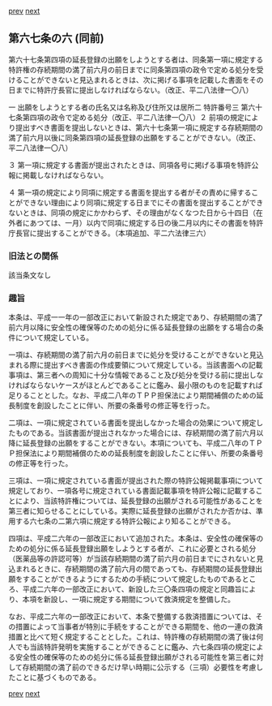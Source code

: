 [prev](/specific/markdowns/特許法/088_Mp-Ch_4-Se_1-At_67_5.md)
[next](/specific/markdowns/特許法/090_Mp-Ch_4-Se_1-At_67_7.md)
## 第六七条の六 (同前)
第六十七条第四項の延長登録の出願をしようとする者は、同条第一項に規定する特許権の存続期間の満了前六月の前日までに同条第四項の政令で定める処分を受けることができないと見込まれるときは、次に掲げる事項を記載した書面をその日までに特許庁長官に提出しなければならない。（改正、平二八法律一〇八）

一 出願をしようとする者の氏名又は名称及び住所又は居所二 特許番号三 第六十七条第四項の政令で定める処分（改正、平二八法律一〇八）２ 前項の規定により提出すべき書面を提出しないときは、第六十七条第一項に規定する存続期間の満了前六月以後に同条第四項の延長登録の出願をすることができない。（改正、平二八法律一〇八）

３ 第一項に規定する書面が提出されたときは、同項各号に掲げる事項を特許公報に掲載しなければならない。

４ 第一項の規定により同項に規定する書面を提出する者がその責めに帰することができない理由により同項に規定する日までにその書面を提出することができないときは、同項の規定にかかわらず、その理由がなくなつた日から十四日（在外者にあつては、一月）以内で同項に規定する日の後二月以内にその書面を特許庁長官に提出することができる。（本項追加、平二六法律三六）


### 旧法との関係
該当条文なし

### 趣旨
本条は、平成一一年の一部改正において新設された規定であり、存続期間の満了前六月以降に安全性の確保等のための処分に係る延長登録の出願をする場合の条件について規定している。

一項は、存続期間の満了前六月の前日までに処分を受けることができないと見込まれる際に提出すべき書面の作成要領について規定している。当該書面への記載事項は、第三者への周知に十分な情報であること及び処分を受ける前に提出しなければならないケースがほとんどであることに鑑み、最小限のものを記載すれば足りることとした。なお、平成二八年のＴＰＰ担保法により期間補償のための延長制度を創設したことに伴い、所要の条番号の修正等を行った。

二項は、一項に規定されている書面を提出しなかった場合の効果について規定したものである。当該書面が提出されなかった場合には、存続期間の満了前六月以降に延長登録の出願をすることができない。本項についても、平成二八年のＴＰＰ担保法により期間補償のための延長制度を創設したことに伴い、所要の条番号の修正等を行った。

三項は、一項に規定されている書面が提出された際の特許公報掲載事項について規定しており、一項各号に規定されている書面記載事項を特許公報に記載することにより、当該特許権については、延長登録の出願がされる可能性があることを第三者に知らせることにしている。実際に延長登録の出願がされたか否かは、準用する六七条の二第六項に規定する特許公報により知ることができる。

四項は、平成二六年の一部改正において追加された。本条は、安全性の確保等のための処分に係る延長登録出願をしようとする者が、これに必要とされる処分（医薬品等の許認可等）が当該存続期間の満了前六月の前日までにされないと見込まれるときに、存続期間の満了前六月の間であっても、存続期間の延長登録出願をすることができるようにするための手続について規定したものであるところ、平成二六年の一部改正において、新設した三〇条四項の規定と同趣旨により、本項を新設し、一項に規定する期間について救済規定を整備した。

なお、平成二六年の一部改正において、本条で整備する救済措置については、その措置によって当事者が特別に手続をすることができる期間を、他の一連の救済措置と比べて短く規定することとした。これは、特許権の存続期間の満了後は何人でも当該特許発明を実施することができることに鑑み、六七条四項の規定による安全性の確保等のための処分に係る延長登録出願がされる可能性を第三者に対して存続期間の満了前のできるだけ早い時期に公示する（三項）必要性を考慮したことに基づくものである。


[prev](/specific/markdowns/特許法/088_Mp-Ch_4-Se_1-At_67_5.md)
[next](/specific/markdowns/特許法/090_Mp-Ch_4-Se_1-At_67_7.md)